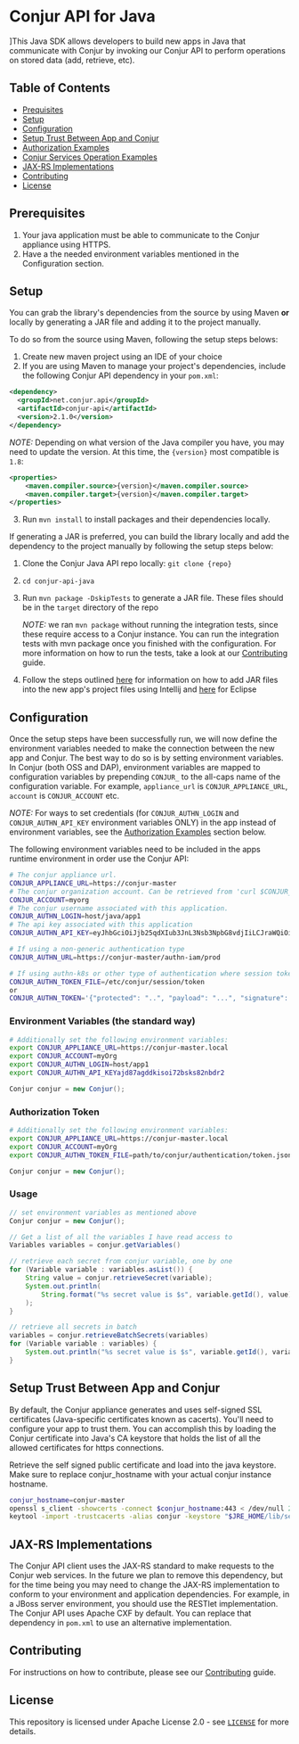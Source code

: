 Conjur API for Java
===================
]This Java SDK allows developers to build new apps in Java that communicate with Conjur by invoking our Conjur API to perform operations on stored data (add, retrieve, etc).

## Table of Contents
- [Prequisites](#prerequisites)
- [Setup](#setup)
- [Configuration](#configuration)
- [Setup Trust Between App and Conjur](#setup-trust-between-app-and-conjur)
- [Authorization Examples](#authorization-examples)
- [Conjur Services Operation Examples](#conjur-services-operation-examples)
- [JAX-RS Implementations](#jax-rs-implementations)
- [Contributing](#contributing)
- [License](#license)

## Prerequisites
1. Your java application must be able to communicate to the Conjur appliance using HTTPS.
2. Have a the needed environment variables mentioned in the Configuration section.

## Setup
You can grab the library's dependencies from the source by using Maven **or** locally by generating a JAR file and adding it to the project manually. 
 
To do so from the source using Maven, following the setup steps belows: 

1. Create new maven project using an IDE of your choice
2. If you are using Maven to manage your project's dependencies, include the following Conjur API dependency in your `pom.xml`: 

```xml
<dependency>
  <groupId>net.conjur.api</groupId>
  <artifactId>conjur-api</artifactId>
  <version>2.1.0</version>
</dependency>
```

_NOTE:_ Depending on what version of the Java compiler you have, you may need to update the version. At this time, the `{version}` most compatible is `1.8`:

```xml
<properties>
    <maven.compiler.source>{version}</maven.compiler.source>
    <maven.compiler.target>{version}</maven.compiler.target>
</properties>
```

3. Run `mvn install` to install packages and their dependencies locally.

If generating a JAR is preferred, you can build the library locally and add the dependency to the project manually by following the setup steps below:

1. Clone the Conjur Java API repo locally: `git clone {repo}`
2. `cd conjur-api-java`
3. Run `mvn package -DskipTests` to generate a JAR file. These files should be in the `target` directory of the repo
    
    _NOTE:_ we ran `mvn package` without running the integration tests, since these require access to a Conjur instance. You can run the integration tests with mvn package once you finished with the configuration. For more information on how to run the tests, take a look at our [Contributing](https://github.com/cyberark/conjur-api-java/blob/master/CONTRIBUTING.md) guide.

4. Follow the steps outlined [here](https://www.jetbrains.com/help/idea/library.html) for information on how to add JAR files into the new app's project files using Intellij and [here](https://help.eclipse.org/kepler/index.jsp?topic=%2Forg.eclipse.wst.webtools.doc.user%2Ftopics%2Ftwplib.html) for Eclipse

## Configuration
Once the setup steps have been successfully run, we will now define the environment variables needed to make the connection between the new app and Conjur. The best way to do so is by setting environment variables. 
In Conjur (both OSS and DAP), environment variables are mapped to configuration variables by prepending `CONJUR_` to the all-caps name of the
configuration variable. For example, `appliance_url` is `CONJUR_APPLIANCE_URL`, `account` is `CONJUR_ACCOUNT` etc.  

_NOTE:_ For ways to set credentials (for `CONJUR_AUTHN_LOGIN` and `CONJUR_AUTHN_API_KEY` environment variables ONLY) in the app instead of environment variables, see the [Authorization Examples](#authorization-examples) section below.

The following environment variables need to be included in the apps runtime environment in order use the Conjur API:
```bash
# The conjur appliance url.
CONJUR_APPLIANCE_URL=https://conjur-master
# The conjur organization account. Can be retrieved from 'curl $CONJUR_APPLIANCE_URL/info'.
CONJUR_ACCOUNT=myorg
# The conjur username associated with this application.
CONJUR_AUTHN_LOGIN=host/java/app1
# The api key associated with this application
CONJUR_AUTHN_API_KEY=eyJhbGciOiJjb25qdXIub3JnL3Nsb3NpbG8vdjIiLCJraWQiOiJhNGU5ND

# If using a non-generic authentication type
CONJUR_AUTHN_URL=https://conjur-master/authn-iam/prod

# If using authn-k8s or other type of authentication where session token is provided
CONJUR_AUTHN_TOKEN_FILE=/etc/conjur/session/token
or
CONJUR_AUTHN_TOKEN='{"protected": "..", "payload": "...", "signature": "..."}'
```



### Environment Variables (the standard way)
```sh
# Additionally set the following environment variables:
export CONJUR_APPLIANCE_URL=https://conjur-master.local
export CONJUR_ACCOUNT=myOrg
export CONJUR_AUTHN_LOGIN=host/app1
export CONJUR_AUTHN_API_KEYajd87agddkisoi72bsks82nbdr2
```
```java
Conjur conjur = new Conjur();
```

### Authorization Token
```sh
# Additionally set the following environment variables:
export CONJUR_APPLIANCE_URL=https://conjur-master.local
export CONJUR_ACCOUNT=myOrg
export CONJUR_AUTHN_TOKEN_FILE=path/to/conjur/authentication/token.json
```
```java
Conjur conjur = new Conjur();
```

### Usage
```java
// set environment variables as mentioned above
Conjur conjur = new Conjur();

// Get a list of all the variables I have read access to
Variables variables = conjur.getVariables()

// retrieve each secret from conjur variable, one by one
for (Variable variable : variables.asList()) {
    String value = conjur.retrieveSecret(variable);
    System.out.println(
        String.format("%s secret value is $s", variable.getId(), value)
    );
}

// retrieve all secrets in batch
variables = conjur.retrieveBatchSecrets(variables)
for (Variable variable : variables) {
    System.out.println("%s secret value is $s", variable.getId(), variable.getSecret());
}

```

## Setup Trust Between App and Conjur
By default, the Conjur appliance generates and uses self-signed SSL certificates (Java-specific certificates known as cacerts). 
You'll need to configure your app to trust them. You can accomplish this by loading the Conjur certificate into Java's CA keystore that holds the list of all the allowed certificates for https connections.

Retrieve the self signed public certificate and load into the java keystore. Make sure to replace conjur_hostname with your actual conjur instance hostname.
```bash
conjur_hostname=conjur-master
openssl s_client -showcerts -connect $conjur_hostname:443 < /dev/null 2> /dev/null | sed -ne '/-BEGIN CERTIFICATE-/,/-END CERTIFICATE-/p' > conjur.pem
keytool -import -trustcacerts -alias conjur -keystore "$JRE_HOME/lib/security/cacerts" -file conjur.pem
```

## JAX-RS Implementations

The Conjur API client uses the JAX-RS standard to make requests to the Conjur web services.  In the future we plan to
remove this dependency, but for the time being you may need to change the JAX-RS implementation to conform to your
environment and application dependencies.  For example, in a JBoss server environment, you should use the RESTlet
implementation.  The Conjur API uses Apache CXF by default.  You can replace that dependency in `pom.xml` to use an
alternative implementation.

## Contributing
For instructions on how to contribute, please see our [Contributing](https://github.com/cyberark/conjur-api-java/blob/master/CONTRIBUTING.md) guide.

## License

This repository is licensed under Apache License 2.0 - see [`LICENSE`](LICENSE) for more details.
